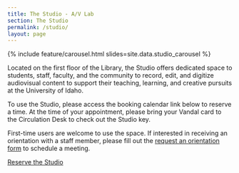```yaml
---
title: The Studio - A/V Lab
section: The Studio
permalink: /studio/
layout: page
---
```


{% include feature/carousel.html slides=site.data.studio_carousel %}


Located on the first floor of the Library, the Studio offers dedicated space to students, staff, faculty, and the community to record, edit, and digitize audiovisual content to support their teaching, learning, and creative pursuits at the University of Idaho. 

To use the Studio, please access the booking calendar link below to reserve a time. At the time of your appointment, please bring your Vandal card to the Circulation Desk to check out the Studio key.

First-time users are welcome to use the space. If interested in receiving an orientation with a staff member, please fill out the [request an orientation form](https://uidaho.co1.qualtrics.com/jfe/form/SV_87Ybp5wTfqm9Cqa) to schedule a meeting.

<div class="text-center my-4">
<a class="btn btn-outline-pride-gold m-2" href="https://libcal.uidaho.edu/booking/AV" >Reserve the Studio</a>
</div>